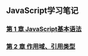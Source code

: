 ## JavaScript学习笔记


### [第 1 章 JavaScript基本语法][1]

### [第 2 章 作用域、引用类型][2]




[1]: https://github.com/malinkang/JavaScript/blob/master/docs/CH1.md
[2]: https://github.com/malinkang/JavaScript/blob/master/docs/CH2.md

